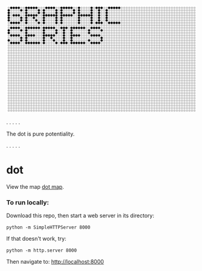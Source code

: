 ![GRAPHIC SERIES](https://raw.githubusercontent.com/sensescape/xyz-dots/master/images/dots-title2.jpg)



.
.
.
.
.

The dot is pure potentiality.

.
.
.
.
.




# dot

View the map [dot map](https://sensescape.github.io/xyz-dots/#12/37.7823/-122.4274).

### To run locally:

Download this repo, then start a web server in its directory:

    python -m SimpleHTTPServer 8000
    
If that doesn't work, try:

    python -m http.server 8000
    
Then navigate to: [http://localhost:8000](http://localhost:8000)
